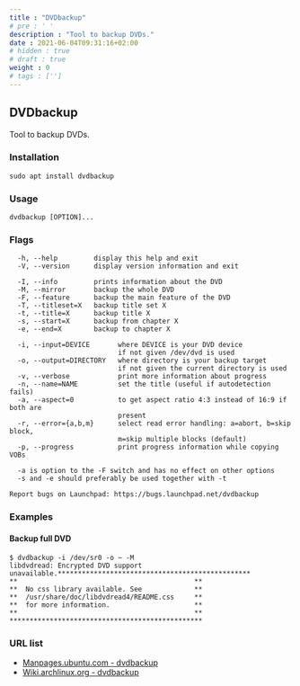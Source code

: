 ```yaml
---
title : "DVDbackup"
# pre : ' '
description : "Tool to backup DVDs."
date : 2021-06-04T09:31:16+02:00
# hidden : true
# draft : true
weight : 0
# tags : ['']
---
```


## DVDbackup

Tool to backup DVDs.

### Installation

```plain
sudo apt install dvdbackup
```

### Usage

```plain
dvdbackup [OPTION]...
```

### Flags

```plain
  -h, --help         display this help and exit
  -V, --version      display version information and exit

  -I, --info         prints information about the DVD
  -M, --mirror       backup the whole DVD
  -F, --feature      backup the main feature of the DVD
  -T, --titleset=X   backup title set X
  -t, --title=X      backup title X
  -s, --start=X      backup from chapter X
  -e, --end=X        backup to chapter X

  -i, --input=DEVICE       where DEVICE is your DVD device
                           if not given /dev/dvd is used
  -o, --output=DIRECTORY   where directory is your backup target
                           if not given the current directory is used
  -v, --verbose            print more information about progress
  -n, --name=NAME          set the title (useful if autodetection fails)
  -a, --aspect=0           to get aspect ratio 4:3 instead of 16:9 if both are
                           present
  -r, --error={a,b,m}      select read error handling: a=abort, b=skip block,
                           m=skip multiple blocks (default)
  -p, --progress           print progress information while copying VOBs

  -a is option to the -F switch and has no effect on other options
  -s and -e should preferably be used together with -t

Report bugs on Launchpad: https://bugs.launchpad.net/dvdbackup
```

### Examples

#### Backup full DVD

```plain
$ dvdbackup -i /dev/sr0 -o ~ -M
libdvdread: Encrypted DVD support unavailable.************************************************
**                                            **
**  No css library available. See             **
**  /usr/share/doc/libdvdread4/README.css     **
**  for more information.                     **
**                                            **
************************************************
```

### URL list

* [Manpages.ubuntu.com - dvdbackup](https://manpages.ubuntu.com/manpages/bionic/man1/dvdbackup.1.html)
* [Wiki.archlinux.org - dvdbackup](https://wiki.archlinux.org/title/Dvdbackup)
